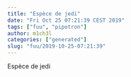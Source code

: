 ```yaml
---
title: "Espèce de jedi"
date: "Fri Oct 25 07:21:39 CEST 2019"
tags: ["fuu", "pipotron"]
author: m1ch3l
categories: ["generated"]
slug: "fuu/2019-10-25-07:21:39"
---
```


Espèce de jedi
